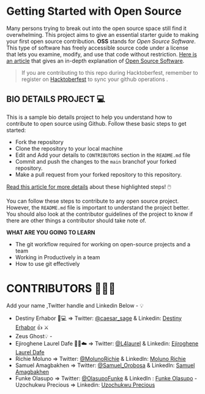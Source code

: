 # Getting Started with Open Source

Many persons trying to break out into the open source space still find it overwhelming. This project aims to give an essential starter guide to making your first open source contribution.
**OSS** stands for _Open Source Software_. This type of software has freely accessible source code under a license that lets you examine, modify, and use that code without restriction.
[Here is an article](https://www.freecodecamp.org/news/what-is-open-source-software/) that gives an in-depth explanation of [Open Source Software](https://www.freecodecamp.org/news/what-is-open-source-software/).

> If you are contributing to this repo during Hacktoberfest, remember to register on [Hacktoberfest](https://hacktoberfest.com/) to sync your github operations .

## BIO DETAILS PROJECT 💻

This is a sample bio details project to help you understand how to contribute to open source using Github. Follow these basic steps to get started:

- Fork the repository 
- Clone the repository to your local machine
- Edit and Add your details to `CONTRIBUTORS` section in the `README.md` file
- Commit and push the changes to the `main` branchof your forked repository.
- Make a pull request from your forked repository to this repository. 


[Read this article for more details](https://www.freecodecamp.org/news/what-is-open-source-software/) about these highlighted steps! 🖱️

You can follow these steps to contribute to any open source project. However, the `README.md` file is important to understand the project better. You should also look at the contributor guidelines of the project to know if there are other things a contributor should take note of.

**WHAT ARE YOU GOING TO LEARN**

- The git workflow required for working on open-source projects and a team
- Working in Productively in a team
- How to use git effectively

# CONTRIBUTORS 🧑‍🤝‍🧑

Add your name ,Twitter handle and Linkedin Below - 💡

- Destiny Erhabor 🚀💻 => Twitter: [@caesar_sage](https://twitter.com/caesar_sage) & Linkedin: [Destiny Erhabor](https://linkedin.com/in/destiny-erhabor) 👍 ⚔️
- Zeus Ghost💡 -
- Ejiroghene Laurel Dafe :woman_technologist::cloud: => Twitter: [@L4laurel](https://twitter.com/L4laurel) & Linkedin: [Ejiroghene Laurel Dafe](https://linkedin.com/in/ejiroghenelaureldafe)
- Richie Moluno => Twitter: [@MolunoRichie](https://twitter.com/MolunoRichie) & Linkedln: [Moluno Richie](https://www.linkedin.com/in/richie-moluno-077892196/)
- Samuel Amagbakhen => Twitter: [@Samuel_Orobosa](https://twitter.com/Samuel_Orobosa) & Linkedln: [Samuel Amagbakhen](https://www.linkedin.com/in/samuel-amagbakhen/)
- Funke Olasupo => Twitter: [@OlasupoFunke](https://twitter.com/OlasupoFunke) & LinkedIn : [Funke Olasupo](https://www.linkedin.com/in/olasupofunke/)
-Uzochukwu Precious => Linkedin: [Uzochukwu Precious](https://linkedin.com/in/uzochukwuprecious)